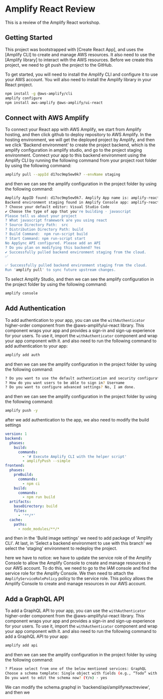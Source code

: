 # Amplify React Review

This is a review of the Amplify React workshop.

## Getting Started

This project was bootstrapped with [Create React App], and uses the [Amplify CLI] to create and manage AWS resources. It also need to use the [Amplify library] to interact with the AWS resources. Before we create this project, we need to git push the project to the GitHub.

To get started, you will need to install the Amplify CLI and configure it to use your AWS account. You will also need to install the Amplify library in your React project.

```bash
npm install -g @aws-amplify/cli
amplify configure
npm install aws-amplify @aws-amplify/ui-react
```

## Connect with AWS Amplify

To connect your React app with AWS Amplify, we start from Amplify hosting, and then click github to deploy repository to AWS Amplify. In the hosting environment, we will get the deployed project by Amplify, and then we click 'Backend environment' to create the project backend, which is the amplify configuration in amplify studio, and go to the project staging environment. Connect your app to this backend environment using the Amplify CLI by running the following command from your project root folder by using the following command:

```bash
amplify pull --appId d17oc9mp5ew9k7 --envName staging
```

and then we can see the amplify configuration in the project folder by using the following command:

```bash
Amplify AppID found: d17oc9mp5ew9k7. Amplify App name is: amplify-react-review
Backend environment staging found in Amplify Console app: amplify-react-review
? Choose your default editor: Visual Studio Code
✔ Choose the type of app that you're building · javascript
Please tell us about your project
? What javascript framework are you using react
? Source Directory Path:  src
? Distribution Directory Path: build
? Build Command:  npm run-script build
? Start Command: npm run-script start
No AppSync API configured. Please add an API
? Do you plan on modifying this backend? Yes
✔ Successfully pulled backend environment staging from the cloud.
✅

✅ Successfully pulled backend environment staging from the cloud.
Run 'amplify pull' to sync future upstream changes.
```

To select Amplify Studio, and then we can see the amplify configuration in the project folder by using the following command:

```bash
amplify console
```

## Add Authentication

To add authentication to your app, you can use the `withAuthenticator` higher-order component from the @aws-amplify/ui-react library. This component wraps your app and provides a sign-in and sign-up experience for your users. To use it, import the `withAuthenticator` component and wrap your app component with it. and also need to run the following command to add authentication to your app:

```bash
amplify add auth
```

and then we can see the amplify configuration in the project folder by using the following command:

```bash
? Do you want to use the default authentication and security configuration? Default configuration
? How do you want users to be able to sign in? Username
? Do you want to configure advanced settings? No, I am done.
```

and then we can see the amplify configuration in the project folder by using the following command:

```bash
amplify push -y
```

after we add authentication to the app, we also need to modify the build settings

```yml
version: 1
backend:
  phases:
    build:
      commands:
        - '# Execute Amplify CLI with the helper script'
        - amplifyPush --simple
frontend:
  phases:
    preBuild:
      commands:
        - npm ci
    build:
      commands:
        - npm run build
  artifacts:
    baseDirectory: build
    files:
      - '**/*'
  cache:
    paths:
      - node_modules/**/*
```

and then in the 'Build image settings' we need to add package of 'Amplify CLI'. At last, in 'Select a backend environment to use with this branch' we select the 'staging' environment to redeploy the project.

here we have to notice: we have to update the service role of the Amplify Console to allow the Amplify Console to create and manage resources in our AWS account. To do this, we need to go to the IAM console and find the service role for the Amplify Console. We then need to attach the `AmplifyServiceRolePolicy` policy to the service role. This policy allows the Amplify Console to create and manage resources in our AWS account.

## Add a GraphQL API

To add a GraphQL API to your app, you can use the `withAuthenticator` higher-order component from the @aws-amplify/ui-react library. This component wraps your app and provides a sign-in and sign-up experience for your users. To use it, import the `withAuthenticator` component and wrap your app component with it. and also need to run the following command to add a GraphQL API to your app:

```bash
amplify add api
```

and then we can see the amplify configuration in the project folder by using the following command:

```bash
? Please select from one of the below mentioned services: GraphQL
Choose a schema template: Single object with fields (e.g., “Todo” with ID, name, description)
Do you want to edit the schema now? (Y/n) · yes
```

We can modify the schema.graphql in 'backend/api/amplifyreactreview', and then we
